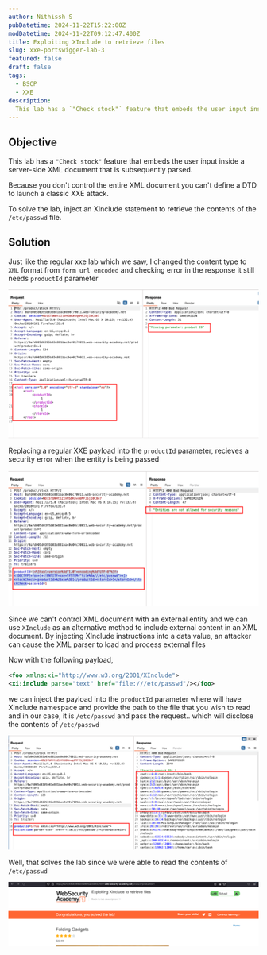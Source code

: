 ```yaml
---
author: Nithissh S
pubDatetime: 2024-11-22T15:22:00Z
modDatetime: 2024-11-22T09:12:47.400Z
title: Exploiting XInclude to retrieve files
slug: xxe-portswigger-lab-3
featured: false
draft: false
tags:
  - BSCP
  - XXE
description:
  This lab has a `"Check stock"` feature that embeds the user input inside a server-side XML document that is subsequently parsed.Because you don't control the entire XML document you can't define a DTD to launch a classic XXE attack. To solve the lab, inject an XInclude statement to retrieve the contents of the `/etc/passwd` file. 
---
```


## Objective 

This lab has a `"Check stock"` feature that embeds the user input inside a server-side XML document that is subsequently parsed.

Because you don't control the entire XML document you can't define a DTD to launch a classic XXE attack.

To solve the lab, inject an XInclude statement to retrieve the contents of the `/etc/passwd` file. 

## Solution 

Just like the regular xxe lab which we saw, I changed the content type to `XML` format from `form url encoded` and checking error in the response it still needs `productId` parameter 

![](../../assets/images/bscp/xxe/xxe-7.png)

Replacing a regular XXE payload into the `productId` parameter, recieves a security error when the entity is being passed 

![](../../assets/images/bscp/xxe/xxe-8.png)

Since we can't control XML document with an external entity and we can use `XInclude` as an alternative method to include external content in an XML document. By injecting XInclude instructions into a data value, an attacker can cause the XML parser to load and process external files

Now with the following payload,

```xml
<foo xmlns:xi="http://www.w3.org/2001/XInclude">
<xi:include parse="text" href="file:///etc/passwd"/></foo>
```

we can inject the payload into the `productId` parameter where will have XInclude namespace and provide the path to the file that you wish to read and in our case, it is `/etc/passwd` and pass the request.. which will disclose the contents of `/etc/passwd` 

![](../../assets/images/bscp/xxe/xxe-10.png)

Well, that solves the lab since we were able to read the contents of `/etc/passwd`

![](../../assets/images/bscp/xxe/xxe-11.png)